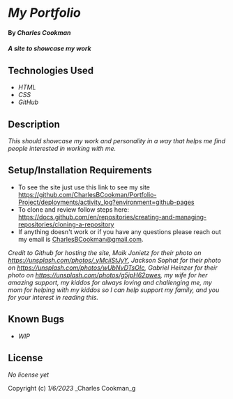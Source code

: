 # _My Portfolio_

#### By _**Charles Cookman**_

#### _A site to showcase my work_

## Technologies Used

* _HTML_
* _CSS_
* _GitHub_

## Description

_This should showcase my work and personality in a way that helps me find people interested in working with me._

## Setup/Installation Requirements

* To see the site just use this link to see my site https://github.com/CharlesBCookman/Portfolio-Project/deployments/activity_log?environment=github-pages
* To clone and review follow steps here: https://docs.github.com/en/repositories/creating-and-managing-repositories/cloning-a-repository
* If anything doesn't work or if you have any questions please reach out my email is CharlesBCookman@gmail.com.

_Credit to Github for hosting the site, 
Maik Jonietz for their photo on https://unsplash.com/photos/_yMciiStJyY, Jackson Sophat for their photo on https://unsplash.com/photos/wUbNvDTsOIc, Gabriel Heinzer for their photo on https://unsplash.com/photos/g5jpH62pwes, my wife for her amazing support, my kiddos for always loving and challenging me, my mom for helping with my kiddos so I can help support my family, and you for your interest in reading this._

## Known Bugs

* _WIP_

## License

_No license yet_

Copyright (c) _1/6/2023_ _Charles Cookman_g